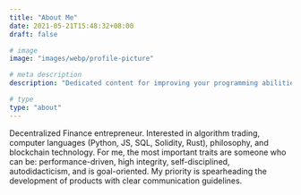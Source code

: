 ```yaml
---
title: "About Me"
date: 2021-05-21T15:48:32+08:00
draft: false

# image
image: "images/webp/profile-picture"

# meta description
description: "Dedicated content for improving your programming abilities and learning new skills"

# type
type: "about"
---
```


Decentralized Finance entrepreneur. Interested in algorithm trading, computer languages (Python, JS, SQL, Solidity, Rust), philosophy, and blockchain technology. For me, the most important traits are someone who can be: performance-driven, high integrity, self-disciplined, autodidacticism, and is goal-oriented. My priority is spearheading the development of products with clear communication guidelines.

